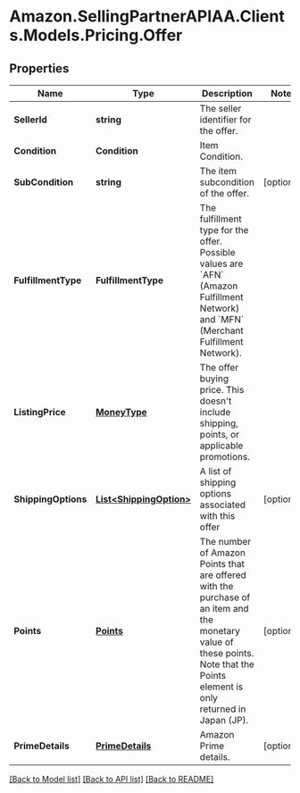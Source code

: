 # Amazon.SellingPartnerAPIAA.Clients.Models.Pricing.Offer
## Properties

Name | Type | Description | Notes
------------ | ------------- | ------------- | -------------
**SellerId** | **string** | The seller identifier for the offer. | 
**Condition** | **Condition** | Item Condition. | 
**SubCondition** | **string** | The item subcondition of the offer. | [optional] 
**FulfillmentType** | **FulfillmentType** | The fulfillment type for the offer. Possible values are &#x60;AFN&#x60; (Amazon Fulfillment Network) and &#x60;MFN&#x60; (Merchant Fulfillment Network). | 
**ListingPrice** | [**MoneyType**](MoneyType.md) | The offer buying price. This doesn&#39;t include shipping, points, or applicable promotions. | 
**ShippingOptions** | [**List&lt;ShippingOption&gt;**](ShippingOption.md) | A list of shipping options associated with this offer | [optional] 
**Points** | [**Points**](Points.md) | The number of Amazon Points that are offered with the purchase of an item and the monetary value of these points. Note that the Points element is only returned in Japan (JP). | [optional] 
**PrimeDetails** | [**PrimeDetails**](PrimeDetails.md) | Amazon Prime details. | [optional] 

[[Back to Model list]](../README.md#documentation-for-models) [[Back to API list]](../README.md#documentation-for-api-endpoints) [[Back to README]](../README.md)

